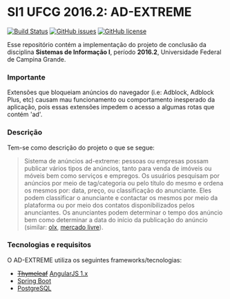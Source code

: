 SI1 UFCG 2016.2: AD-EXTREME
===

[![Build Status](https://travis-ci.org/GabrielSVinha/projeto-si1.svg?branch=master)](https://travis-ci.org/GabrielSVinha/projeto-si1)
[![GitHub issues](https://img.shields.io/github/issues/GabrielSVinha/projeto-si1.svg)](https://github.com/GabrielSVinha/projeto-si1/issues)
[![GitHub license](https://img.shields.io/badge/license-MIT-blue.svg)](https://raw.githubusercontent.com/GabrielSVinha/projeto-si1/master/LICENSE)


Esse repositório contém a implementação do projeto de conclusão da disciplina **Sistemas de Informação I**, período **2016.2**, Universidade Federal de Campina Grande.

### Importante
Extensões que bloqueiam anúncios do navegador (i.e: Adblock, Adblock Plus, etc) causam mau funcionamento ou comportamento inesperado da aplicação, pois essas extensões impedem o acesso a algumas rotas que contém 'ad'.

### Descrição
Tem-se como descrição do projeto o que se segue:

> Sistema de anúncios ad-extreme: pessoas ou empresas possam publicar vários tipos de anúncios, tanto para venda de imóveis ou móveis bem como serviços e empregos. Os usuários pesquisam por anúncios por meio de tag/categoria ou pelo título do mesmo e ordena os mesmos por: data, preço, ou classificação do anunciante. Eles podem classificar o anunciante e contactar os mesmos por meio da plataforma ou por meio dos contatos disponibilizados pelos anunciantes. Os anunciantes podem determinar o tempo dos anúncio bem como determinar a data do início da publicação do anúncio (similar: [olx](www.olx.com.br), [mercado livre](www.mercadolivre.com.br)).

### Tecnologias e requisitos
O AD-EXTREME utiliza os seguintes frameworks/tecnologias:

* ~~[Thymeleaf](http://www.thymeleaf.org)~~ [AngularJS 1.x](https://angularjs.org/)
* [Spring Boot](https://projects.spring.io/spring-boot/)
* [PostgreSQL](https://www.postgresql.org/)


